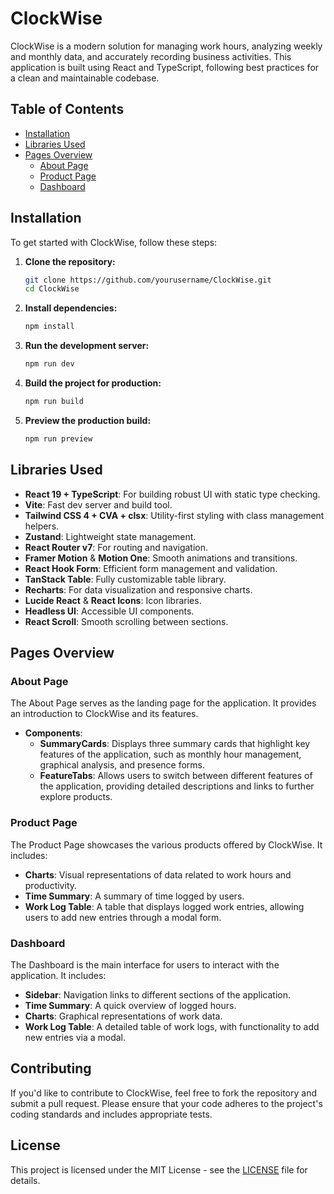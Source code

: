 # ClockWise

ClockWise is a modern solution for managing work hours, analyzing weekly and monthly data, and accurately recording business activities. This application is built using React and TypeScript, following best practices for a clean and maintainable codebase.

## Table of Contents

- [Installation](#installation)
- [Libraries Used](#libraries-used)
- [Pages Overview](#pages-overview)
  - [About Page](#about-page)
  - [Product Page](#product-page)
  - [Dashboard](#dashboard)

## Installation

To get started with ClockWise, follow these steps:

1. **Clone the repository:**
   ```bash
   git clone https://github.com/yourusername/ClockWise.git
   cd ClockWise
   ```

2. **Install dependencies:**
   ```bash
   npm install
   ```

3. **Run the development server:**
   ```bash
   npm run dev
   ```

4. **Build the project for production:**
   ```bash
   npm run build
   ```

5. **Preview the production build:**
   ```bash
   npm run preview
   ```
   
## Libraries Used

- **React 19 + TypeScript**: For building robust UI with static type checking.
- **Vite**: Fast dev server and build tool.
- **Tailwind CSS 4 + CVA + clsx**: Utility-first styling with class management helpers.
- **Zustand**: Lightweight state management.
- **React Router v7**: For routing and navigation.
- **Framer Motion** & **Motion One**: Smooth animations and transitions.
- **React Hook Form**: Efficient form management and validation.
- **TanStack Table**: Fully customizable table library.
- **Recharts**: For data visualization and responsive charts.
- **Lucide React** & **React Icons**: Icon libraries.
- **Headless UI**: Accessible UI components.
- **React Scroll**: Smooth scrolling between sections.


## Pages Overview

### About Page

The About Page serves as the landing page for the application. It provides an introduction to ClockWise and its features.

- **Components**:
  - **SummaryCards**: Displays three summary cards that highlight key features of the application, such as monthly hour management, graphical analysis, and presence forms.
  - **FeatureTabs**: Allows users to switch between different features of the application, providing detailed descriptions and links to further explore products.

### Product Page

The Product Page showcases the various products offered by ClockWise. It includes:

- **Charts**: Visual representations of data related to work hours and productivity.
- **Time Summary**: A summary of time logged by users.
- **Work Log Table**: A table that displays logged work entries, allowing users to add new entries through a modal form.

### Dashboard

The Dashboard is the main interface for users to interact with the application. It includes:

- **Sidebar**: Navigation links to different sections of the application.
- **Time Summary**: A quick overview of logged hours.
- **Charts**: Graphical representations of work data.
- **Work Log Table**: A detailed table of work logs, with functionality to add new entries via a modal.

## Contributing

If you'd like to contribute to ClockWise, feel free to fork the repository and submit a pull request. Please ensure that your code adheres to the project's coding standards and includes appropriate tests.

## License

This project is licensed under the MIT License - see the [LICENSE](LICENSE) file for details.
